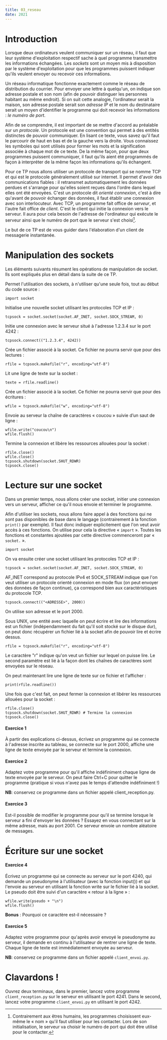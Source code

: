 ```yaml
---
title: 03_reseau
date: 2021
---
```


# Introduction

Lorsque deux ordinateurs veulent communiquer sur un réseau, il faut que leur
système d'exploitation respectif sache à quel programme transmettre les
informations échangées. Les *sockets* sont un moyen mis à disposition par le
système d'exploitation pour que les programmes puissent indiquer qu'ils veulent
envoyer ou recevoir ces informations.

Un réseau informatique fonctionne exactement comme le réseau de distribution du
courrier. Pour envoyer une lettre à quelqu'un, on indique son adresse postale et
son nom (afin de pouvoir distinguer les personnes habitant au même endroit). Si
on suit cette analogie, l'ordinateur serait la maison, son adresse postale
serait son *adresse IP* et le nom du destinataire serait un moyen d'identifier
le programme qui doit recevoir les informations : *le numéro de port*.

Afin de se comprendre, il est important de se mettre d'accord au préalable sur
un *protocole*. Un protocole est une convention qui permet à des entités
distinctes de pouvoir communiquer. En lisant ce texte, vous savez qu'il faut le
parcourir de haut en bas et de la gauche vers la droite. Vous connaissez les
symboles qui sont utilisés pour former les mots et la signification associée à
chaque mot de ce texte. De la même façon, pour que deux programmes puissent
communiquer, il faut qu'ils aient été programmés de façon à interpréter de la
même façon les informations qu'ils échangent.

Pour ce TP nous allons utiliser un protocole de transport qui se nomme TCP et
qui est le protocole généralement utilisé sur internet. Il permet d'avoir des
communications fiables : il retransmet automatiquement les données perdues et
s'arrange pour qu'elles soient reçues dans l'ordre dans lequel elles ont été
envoyées. C'est un protocole dit *orienté connexion*, c'est à dire qu'avant de
pouvoir échanger des données, il faut établir une connexion avec son
interlocuteur. Avec TCP, un programme fait office de *serveur*, et l'autre fait
office de *client*.  C'est le client qui initie la connexion vers le serveur. Il
aura pour cela besoin de l'adresse de l'ordinateur qui exécute le serveur ainsi
que le numéro de port que le serveur s'est choisi[^1].

Le but de ce TP est de vous guider dans l'élaboration d'un client de messagerie
instantanée.

# Manipulation des sockets

Les éléments suivants résument les opérations de manipulation de socket. Ils
sont expliqués plus en détail dans la suite de ce TP.

Permet l'utilisation des sockets, à n'utiliser qu'une seule fois, tout au début
du code source :

``` {.python}
import socket
```

Initialise une nouvelle socket utilisant les protocoles TCP et IP :

``` {.python}
tcpsock = socket.socket(socket.AF_INET, socket.SOCK_STREAM, 0)
```

Initie une connexion avec le serveur situé à l'adresse 1.2.3.4 sur le port 4242
:

``` {.python}
tcpsock.connect(("1.2.3.4", 4242))
```

Crée un fichier associé à la socket. Ce fichier ne pourra servir que pour des
lectures :

``` {.python}
rfile = tcpsock.makefile("r", encoding="utf-8")
```

Lit une ligne de texte sur la socket :

``` {.python}
texte = rfile.readline()
```

Crée un fichier associé à la socket. Ce fichier ne pourra servir que pour des
écritures :

``` {.python}
wfile = tcpsock.makefile("w", encoding="utf-8")
```

Envoie au serveur la chaîne de caractères « coucou » suivie d’un saut de ligne :

``` {.python}
wfile.write("coucou\n")
wfile.flush()
```

Termine la connexion et libère les ressources allouées pour la socket :

``` {.python}
rfile.close()
wfile.close()
tcpsock.shutdown(socket.SHUT_RDWR)
tcpsock.close()
```

# Lecture sur une socket

Dans un premier temps, nous allons créer une socket, initier une
connexion vers un serveur, afficher ce qu'il nous envoie et terminer le
programme.

Afin d'utiliser les sockets, nous allons faire appel à des fonctions qui
ne sont pas disponibles de base dans le langage (contrairement à la
fonction `print()` par exemple). Il faut donc indiquer explicitement que
l'on veut avoir accès à ces fonctions. On utilise pour cela la directive
« `import` ». Toutes les fonctions et constantes ajoutées par cette
directive commenceront par « `socket.` ».

``` {.python}
import socket
```

On va ensuite créer une socket utilisant les protocoles TCP et IP :

``` {.python}
tcpsock = socket.socket(socket.AF_INET, socket.SOCK_STREAM, 0)
```

AF_INET correspond au protocole IPv4 et SOCK_STREAM indique que l'on veut
utiliser un protocole orienté connexion en mode flux (on peut envoyer des
données de façon continue), ça correspond bien aux caractéristiques du protocole
TCP.

``` {.python}
tcpsock.connect(("<ADRESSE>", 2000))
```

On utilise son adresse et le port 2000.

Sous UNIX, une entité avec laquelle on peut écrire et lire des informations est
un fichier (indépendamment du fait qu'il soit stocké sur le disque dur), on peut
donc récupérer un fichier lié à la socket afin de pouvoir lire et écrire dessus.

``` {.python}
rfile = tcpsock.makefile("r", encoding="utf-8")
```

Le caractère "r" indique qu'on veut un fichier sur lequel on puisse lire. Le
second paramètre est lié à la façon dont les chaînes de caractères sont envoyées
sur le réseau.

On peut maintenant lire une ligne de texte sur ce fichier et l'afficher :

``` {.python}
print(rfile.readline())
```

Une fois que c'est fait, on peut fermer la connexion et libérer les
ressources allouées pour la socket :

``` {.python}
rfile.close()
tcpsock.shutdown(socket.SHUT_RDWR) # Termine la connexion
tcpsock.close()
```

#### Exercice 1

À partir des explications ci-dessus, écrivez un programme qui se connecte à
l'adresse inscrite au tableau, se connecte sur le port 2000, affiche une ligne
de texte envoyée par le serveur et termine la connexion.

#### Exercice 2

Adaptez votre programme pour qu'il affiche indéfiniment chaque ligne de texte
envoyée par le serveur. On peut faire Ctrl+C pour quitter le programme (pratique
si vous n'avez pas le temps d'attendre indéfiniment !)

**NB**: conservez ce programme dans un fichier appelé client_reception.py.

#### Exercice 3

Est-il possible de modifier le programme pour qu'il se termine lorsque le
serveur a fini d'envoyer les données ? Essayez en vous connectant sur la même
adresse, mais au port 2001. Ce serveur envoie un nombre aléatoire de messages.

# Écriture sur une socket

#### Exercice 4

Écrivez un programme qui se connecte au serveur sur le port 4240, qui demande un
pseudonyme à l'utilisateur (avec la fonction input()) et qui l'envoie au serveur
en utilisant la fonction write sur le fichier lié à la socket. Le pseudo doit
être suivi d'un caractère « retour à la ligne » :

``` {.python}
wfile.write(pseudo + "\n")
wfile.flush()
```

**Bonus** : Pourquoi ce caractère est-il nécessaire ?

#### Exercice 5

Adaptez votre programme pour qu'après avoir envoyé le pseudonyme au serveur, il
demande en continu à l'utilisateur de rentrer une ligne de texte. Chaque ligne
de texte est immédiatement envoyée au serveur.

**NB**: conservez ce programme dans un fichier appelé `client_envoi.py`.

# Clavardons !

Ouvrez deux terminaux, dans le premier, lancez votre programme
`client_reception.py` sur le serveur en utilisant le port 4241. Dans le second,
lancez votre programme `client_envoi.py` en utilisant le port 4242.

[^1]: Contrairement aux êtres humains, les programmes choisissent eux-même le «
  nom » qu'il faut utiliser pour les contacter. Lors de son initialisation, le
  serveur va choisir le numéro de port qui doit être utilisé pour le contacter.
